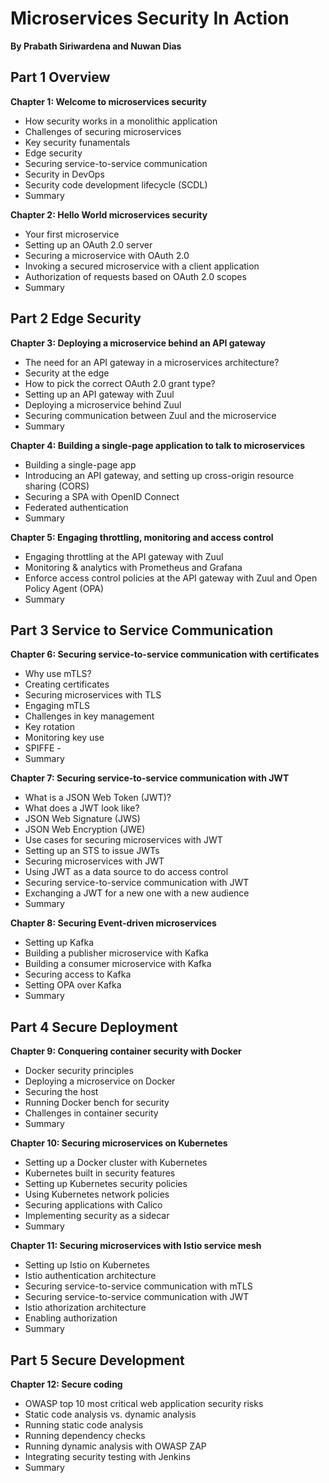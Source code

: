 # Microservices Security In Action
**By Prabath Siriwardena and Nuwan Dias**

## Part 1 Overview
**Chapter 1: Welcome to microservices security**
* How security works in a monolithic application 
* Challenges of securing microservices 
* Key security funamentals 
* Edge security
* Securing service-to-service communication 
* Security in DevOps 
* Security code development lifecycle (SCDL) 
* Summary

**Chapter 2: Hello World microservices security**
* Your first microservice
* Setting up an OAuth 2.0 server 
* Securing a microservice with OAuth 2.0 
* Invoking a secured microservice with a client application 
* Authorization of requests based on OAuth 2.0 scopes
* Summary  

## Part 2 Edge Security
**Chapter 3: Deploying a microservice behind an API gateway**
* The need for an API gateway in a microservices architecture?
* Security at the edge
* How to pick the correct OAuth 2.0 grant type?
* Setting up an API gateway with Zuul
* Deploying a microservice behind Zuul
* Securing communication between Zuul and the microservice
* Summary

**Chapter 4: Building a single-page application to talk to microservices**
* Building a single-page app 
* Introducing an API gateway, and setting up cross-origin resource sharing (CORS)
* Securing a SPA with OpenID Connect 
* Federated authentication 
* Summary

**Chapter 5: Engaging throttling, monitoring and access control**
* Engaging throttling at the API gateway with Zuul
* Monitoring & analytics with Prometheus and Grafana
* Enforce access control policies at the API gateway with Zuul and Open Policy Agent (OPA)
* Summary

## Part 3 Service to Service Communication
**Chapter 6: Securing service-to-service communication with certificates**
* Why use mTLS? 
* Creating certificates
* Securing microservices with TLS 
* Engaging mTLS
* Challenges in key management 
* Key rotation
* Monitoring key use 
* SPIFFE -
* Summary  
					
**Chapter 7: Securing service-to-service communication with JWT**
* What is a JSON Web Token (JWT)? 
* What does a JWT look like? 
* JSON Web Signature (JWS) 
* JSON Web Encryption (JWE)
* Use cases for securing microservices with JWT 
* Setting up an STS to issue JWTs 
* Securing microservices with JWT
* Using JWT as a data source to do access control
* Securing service-to-service communication with JWT
* Exchanging a JWT for a new one with a new audience
* Summary  
					
**Chapter 8: Securing Event-driven microservices**
* Setting up Kafka 
* Building a publisher microservice with Kafka 
* Building a consumer microservice with Kafka 
* Securing access to Kafka 
* Setting OPA over Kafka 
* Summary									

## Part 4 Secure Deployment 
**Chapter 9: Conquering container security with Docker**
* Docker security principles
* Deploying a microservice on Docker
* Securing the host
* Running Docker bench for security 
* Challenges in container security 
* Summary
					
**Chapter 10: Securing microservices on Kubernetes**
* Setting up a Docker cluster with Kubernetes
* Kubernetes built in security features
* Setting up Kubernetes security policies
* Using Kubernetes network policies 
* Securing applications with Calico 
* Implementing security as a sidecar 
* Summary
	
**Chapter 11: Securing microservices with Istio service mesh**
* Setting up Istio on Kubernetes 
* Istio authentication architecture 
* Securing service-to-service communication with mTLS 
* Securing service-to-service communication with JWT 
* Istio athorization architecture 
* Enabling authorization 
* Summary  

## Part 5 Secure Development 
**Chapter 12: Secure coding**
* OWASP top 10 most critical web application security risks
* Static code analysis vs. dynamic analysis
* Running static code analysis
* Running dependency checks
* Running dynamic analysis with OWASP ZAP 
* Integrating security testing with Jenkins 
* Summary  
